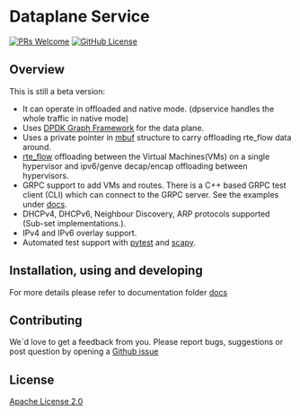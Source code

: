 # Dataplane Service
 [![PRs Welcome](https://img.shields.io/badge/PRs-welcome-brightgreen.svg?style=flat-square)](http://makeapullrequest.com) 
[![GitHub License](https://img.shields.io/static/v1?label=License&message=Apache-2.0&color=blue&style=flat-square)](LICENSE)

## Overview 
This is still a beta version:
- It can operate in offloaded and native mode. (dpservice handles the whole traffic in native mode)
- Uses [DPDK Graph Framework](https://doc.dpdk.org/guides/prog_guide/graph_lib.html) for the data plane.
- Uses a private pointer in [mbuf](https://doc.dpdk.org/guides/prog_guide/mbuf_lib.html#dynamic-fields-and-flags) structure to carry offloading rte_flow
data around.
- [rte_flow](https://doc.dpdk.org/guides/prog_guide/rte_flow.html) offloading between the Virtual Machines(VMs) on a single hypervisor and ipv6/genve decap/encap offloading between hypervisors.
- GRPC support to add VMs and routes. There is a C++ based GRPC
test client (CLI) which can connect to the GRPC server. See the examples under [docs](/docs).
- DHCPv4, DHCPv6, Neighbour Discovery, ARP protocols supported (Sub-set implementations.).
- IPv4 and IPv6 overlay support.
- Automated test support with [pytest](https://docs.pytest.org/) and [scapy](https://scapy.net/).

## Installation, using and developing 

For more details please refer to documentation folder [docs](/docs) 

## Contributing 

We`d love to get a feedback from you. 
Please report bugs, suggestions or post question by opening a [Github issue](https://github.com/onmetal/net-dpservice/pulls)

## License

[Apache License 2.0](/LICENSE)


